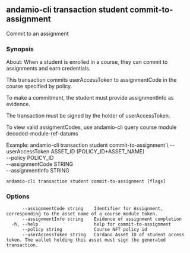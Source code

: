 ## andamio-cli transaction student commit-to-assignment

Commit to an assignment

### Synopsis


About:
When a student is enrolled in a course, they can commit to assignments and earn credentials.

This transaction commits userAccessToken to assignmentCode in the course specified by policy.

To make a commitment, the student must provide assignmentInfo as evidence.

The transaction must be signed by the holder of userAccessToken.

To view valid assigmentCodes, use andamio-cli query course module decoded-module-ref-datums 

Example:
  andamio-cli transaction student commit-to-assignment \ 
    --userAccessToken ASSET_ID (POLICY_ID+ASSET_NAME) \
    --policy POLICY_ID \
    --assignmentCode STRING \
    --assignmentInfo STRING




```
andamio-cli transaction student commit-to-assignment [flags]
```

### Options

```
      --assignmentCode string    Identifier for Assignment, corresponding to the asset name of a course module token.
      --assignmentInfo string    Evidence of assignment completion
  -h, --help                     help for commit-to-assignment
      --policy string            Course NFT policy id
      --userAccessToken string   Cardano Asset ID of student access token. The wallet holding this asset must sign the generated transaction.
```

